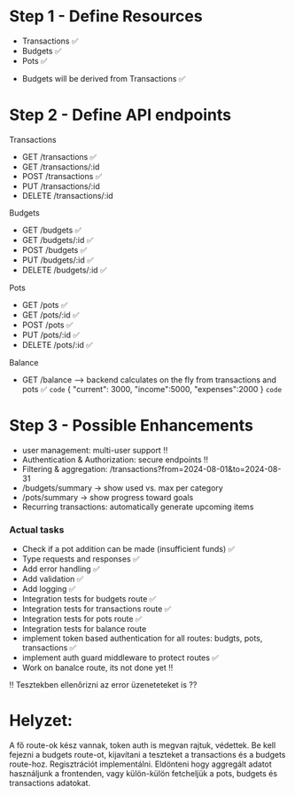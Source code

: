 # Step 1 - Define Resources

- Transactions ✅
- Budgets ✅
- Pots ✅

* Budgets will be derived from Transactions ✅

# Step 2 - Define API endpoints

Transactions

- GET /transactions ✅
- GET /transactions/:id
- POST /transactions ✅
- PUT /transactions/:id
- DELETE /transactions/:id

Budgets

- GET /budgets ✅
- GET /budgets/:id ✅
- POST /budgets ✅
- PUT /budgets/:id ✅
- DELETE /budgets/:id ✅

Pots

- GET /pots ✅
- GET /pots/:id ✅
- POST /pots ✅
- PUT /pots/:id ✅
- DELETE /pots/:id ✅

Balance

- GET /balance --> backend calculates on the fly from transactions and pots ✅
  `code`
  {
  "current": 3000,
  "income":5000,
  "expenses":2000
  }
  `code`

# Step 3 - Possible Enhancements

- user management: multi-user support ‼️
- Authentication & Authorization: secure endpoints ‼️
- Filtering & aggregation:
  /transactions?from=2024-08-01&to=2024-08-31
- /budgets/summary → show used vs. max per category
- /pots/summary → show progress toward goals
- Recurring transactions: automatically generate upcoming items

### Actual tasks

- Check if a pot addition can be made (insufficient funds) ✅
- Type requests and responses ✅
- Add error handling ✅
- Add validation ✅
- Add logging ✅
- Integration tests for budgets route ✅
- Integration tests for transactions route ✅
- Integration tests for pots route ✅
- Integration tests for balance route
- implement token based authentication for all routes: budgts, pots, transactions ✅
- implement auth guard middleware to protect routes ✅
- Work on banalce route, its not done yet ‼️

‼️ Tesztekben ellenőrizni az error üzeneteteket is ??

# Helyzet:

A fő route-ok kész vannak, token auth is megvan rajtuk, védettek.
Be kell fejezni a budgets route-ot, kijavítani a teszteket a transactions és a budgets route-hoz. Regisztrációt implementálni.
Eldönteni hogy aggregált adatot használjunk a frontenden, vagy külön-külön fetcheljük a pots, budgets és transactions adatokat.
